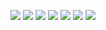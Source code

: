 ![](https://wvbarchive.s3-ap-northeast-1.amazonaws.com/4962031823/07e4de13c8fcc3ce62d986859b45d688d53f2064.jpg)
![](https://wvbarchive.s3-ap-northeast-1.amazonaws.com/4962031823/edbfb61273f082029c14de8942fbfbeda9641bf3.jpg)
![](https://wvbarchive.s3-ap-northeast-1.amazonaws.com/4962031823/fefd0c62f6246b6013f2fdc2e2f81a4c530fa2f9.jpg)
![](https://wvbarchive.s3-ap-northeast-1.amazonaws.com/4962031823/b7f7f68ea0ec08fa56f15c1150ee3d6d57fbda8c.jpg)
![](https://wvbarchive.s3-ap-northeast-1.amazonaws.com/4962031823/a00afe24bc315c604679245984b1cb134b547789.jpg)
![](https://wvbarchive.s3-ap-northeast-1.amazonaws.com/4962031823/23d305d1f703918fa4ef737c583d269758eec4bb.jpg)
![](https://wvbarchive.s3-ap-northeast-1.amazonaws.com/4962031823/dba428c3d5628535b88a9c9799ef76c6a6ef6317.jpg)

